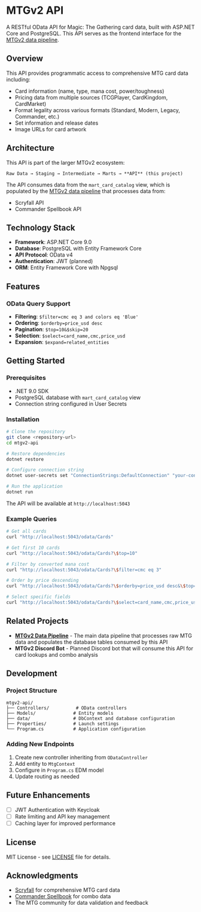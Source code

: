 # MTGv2 API

A RESTful OData API for Magic: The Gathering card data, built with ASP.NET Core and PostgreSQL. This API serves as the frontend interface for the [MTGv2 data pipeline](https://github.com/Seazeeee/mtgv2).

## Overview

This API provides programmatic access to comprehensive MTG card data including:

- Card information (name, type, mana cost, power/toughness)
- Pricing data from multiple sources (TCGPlayer, CardKingdom, CardMarket)
- Format legality across various formats (Standard, Modern, Legacy, Commander, etc.)
- Set information and release dates
- Image URLs for card artwork

## Architecture

This API is part of the larger MTGv2 ecosystem:

```
Raw Data → Staging → Intermediate → Marts → **API** (this project)
```

The API consumes data from the `mart_card_catalog` view, which is populated by the [MTGv2 data pipeline](https://github.com/Seazeeee/mtgv2) that processes data from:

- Scryfall API
- Commander Spellbook API

## Technology Stack

- **Framework**: ASP.NET Core 9.0
- **Database**: PostgreSQL with Entity Framework Core
- **API Protocol**: OData v4
- **Authentication**: JWT (planned)
- **ORM**: Entity Framework Core with Npgsql

## Features

### OData Query Support

- **Filtering**: `$filter=cmc eq 3 and colors eq 'Blue'`
- **Ordering**: `$orderby=price_usd desc`
- **Pagination**: `$top=10&$skip=20`
- **Selection**: `$select=card_name,cmc,price_usd`
- **Expansion**: `$expand=related_entities`

## Getting Started

### Prerequisites

- .NET 9.0 SDK
- PostgreSQL database with `mart_card_catalog` view
- Connection string configured in User Secrets

### Installation

```bash
# Clone the repository
git clone <repository-url>
cd mtgv2-api

# Restore dependencies
dotnet restore

# Configure connection string
dotnet user-secrets set "ConnectionStrings:DefaultConnection" "your-connection-string"

# Run the application
dotnet run
```

The API will be available at `http://localhost:5043`

### Example Queries

```bash
# Get all cards
curl "http://localhost:5043/odata/Cards"

# Get first 10 cards
curl "http://localhost:5043/odata/Cards?\$top=10"

# Filter by converted mana cost
curl "http://localhost:5043/odata/Cards?\$filter=cmc eq 3"

# Order by price descending
curl "http://localhost:5043/odata/Cards?\$orderby=price_usd desc&\$top=5"

# Select specific fields
curl "http://localhost:5043/odata/Cards?\$select=card_name,cmc,price_usd&\$top=10"
```

## Related Projects

- **[MTGv2 Data Pipeline](https://github.com/Seazeeee/mtgv2)** - The main data pipeline that processes raw MTG data and populates the database tables consumed by this API
- **MTGv2 Discord Bot** - Planned Discord bot that will consume this API for card lookups and combo analysis

## Development

### Project Structure

```
mtgv2-api/
├── Controllers/          # OData controllers
├── Models/              # Entity models
├── data/                # DbContext and database configuration
├── Properties/          # Launch settings
└── Program.cs           # Application configuration
```

### Adding New Endpoints

1. Create new controller inheriting from `ODataController`
2. Add entity to `MtgContext`
3. Configure in `Program.cs` EDM model
4. Update routing as needed

## Future Enhancements

- [ ] JWT Authentication with Keycloak
- [ ] Rate limiting and API key management
- [ ] Caching layer for improved performance

## License

MIT License - see [LICENSE](LICENSE) file for details.

## Acknowledgments

- [Scryfall](https://scryfall.com/) for comprehensive MTG card data
- [Commander Spellbook](https://commanderspellbook.com/) for combo data
- The MTG community for data validation and feedback

